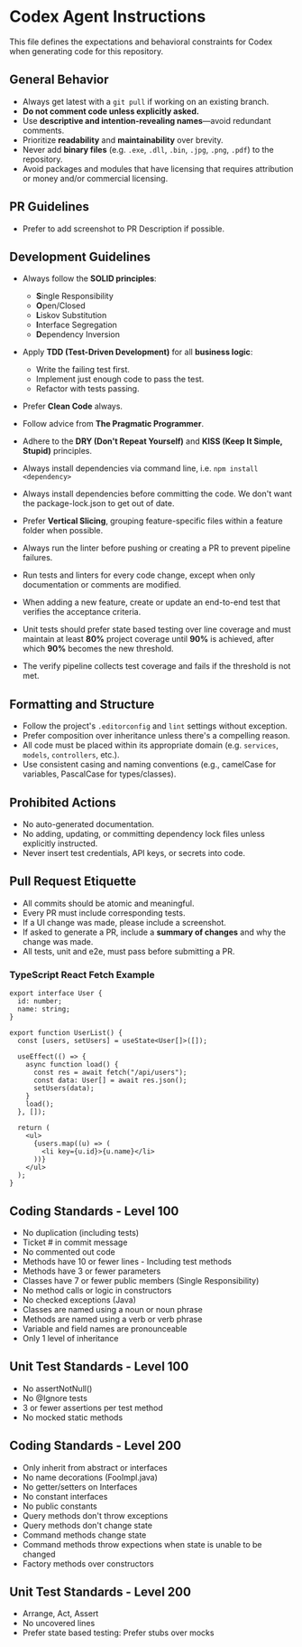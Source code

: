# Codex Agent Instructions

This file defines the expectations and behavioral constraints for Codex when generating code for this repository.

## General Behavior

- Always get latest with a `git pull` if working on an existing branch.
- **Do not comment code unless explicitly asked.**
- Use **descriptive and intention-revealing names**—avoid redundant comments.
- Prioritize **readability** and **maintainability** over brevity.
- Never add **binary files** (e.g. `.exe`, `.dll`, `.bin`, `.jpg`, `.png`, `.pdf`) to the repository.
- Avoid packages and modules that have licensing that requires attribution or money and/or commercial licensing.

## PR Guidelines

- Prefer to add screenshot to PR Description if possible.

## Development Guidelines

- Always follow the **SOLID principles**:

  - **S**ingle Responsibility
  - **O**pen/Closed
  - **L**iskov Substitution
  - **I**nterface Segregation
  - **D**ependency Inversion

- Apply **TDD (Test-Driven Development)** for all **business logic**:

  - Write the failing test first.
  - Implement just enough code to pass the test.
  - Refactor with tests passing.

- Prefer **Clean Code** always.
- Follow advice from **The Pragmatic Programmer**.
- Adhere to the **DRY (Don't Repeat Yourself)** and **KISS (Keep It Simple, Stupid)** principles.
- Always install dependencies via command line, i.e. `npm install <dependency>`
- Always install dependencies before committing the code. We don't want the package-lock.json to get out of date.
- Prefer **Vertical Slicing**, grouping feature-specific files within a feature folder when possible.
- Always run the linter before pushing or creating a PR to prevent pipeline failures.
- Run tests and linters for every code change, except when only documentation or
  comments are modified.
- When adding a new feature, create or update an end-to-end test that verifies
  the acceptance criteria.
- Unit tests should prefer state based testing over line coverage and must
  maintain at least **80%** project coverage until **90%** is achieved, after
  which **90%** becomes the new threshold.
- The verify pipeline collects test coverage and fails if the threshold is not
  met.

## Formatting and Structure

- Follow the project's `.editorconfig` and `lint` settings without exception.
- Prefer composition over inheritance unless there's a compelling reason.
- All code must be placed within its appropriate domain (e.g. `services`, `models`, `controllers`, etc.).
- Use consistent casing and naming conventions (e.g., camelCase for variables, PascalCase for types/classes).

## Prohibited Actions

- No auto-generated documentation.
- No adding, updating, or committing dependency lock files unless explicitly instructed.
- Never insert test credentials, API keys, or secrets into code.

## Pull Request Etiquette

- All commits should be atomic and meaningful.
- Every PR must include corresponding tests.
- If a UI change was made, please include a screenshot.
- If asked to generate a PR, include a **summary of changes** and why the change was made.
- All tests, unit and e2e, must pass before submitting a PR.

### TypeScript React Fetch Example

```tsx
export interface User {
  id: number;
  name: string;
}

export function UserList() {
  const [users, setUsers] = useState<User[]>([]);

  useEffect(() => {
    async function load() {
      const res = await fetch("/api/users");
      const data: User[] = await res.json();
      setUsers(data);
    }
    load();
  }, []);

  return (
    <ul>
      {users.map((u) => (
        <li key={u.id}>{u.name}</li>
      ))}
    </ul>
  );
}
```

## Coding Standards - Level 100

- No duplication (including tests)
- Ticket # in commit message
- No commented out code
- Methods have 10 or fewer lines - Including test methods
- Methods have 3 or fewer parameters
- Classes have 7 or fewer public members (Single Responsibility)
- No method calls or logic in constructors
- No checked exceptions (Java)
- Classes are named using a noun or noun phrase
- Methods are named using a verb or verb phrase
- Variable and field names are pronounceable
- Only 1 level of inheritance

## Unit Test Standards - Level 100

- No assertNotNull()
- No @Ignore tests
- 3 or fewer assertions per test method
- No mocked static methods

## Coding Standards - Level 200

- Only inherit from abstract or interfaces
- No name decorations (FooImpl.java)
- No getter/setters on Interfaces
- No constant interfaces
- No public constants
- Query methods don't throw exceptions
- Query methods don't change state
- Command methods change state
- Command methods throw expections when state is unable to be changed
- Factory methods over constructors

## Unit Test Standards - Level 200

- Arrange, Act, Assert
- No uncovered lines
- Prefer state based testing: Prefer stubs over mocks

